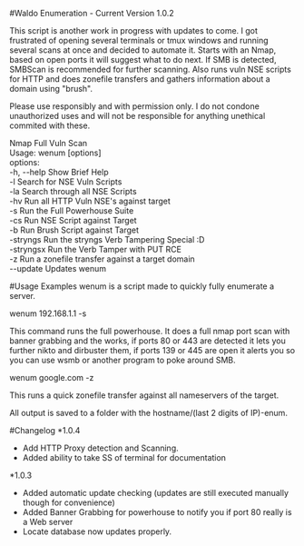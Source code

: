 #Waldo Enumeration - Current Version 1.0.2

This script is another work in progress with updates to come.  I got frustrated of opening several terminals or tmux windows and running several scans at once and decided to automate it.  Starts with an Nmap, based on open ports it will suggest what to do next.  If SMB is detected, SMBScan is recommended for further scanning.  Also runs vuln NSE scripts for HTTP and does zonefile transfers and gathers information about a domain using "brush".

Please use responsibly and with permission only.  I do not condone unauthorized uses and will not be responsible for anything unethical commited with these.

Nmap Full Vuln Scan
<br />
Usage: wenum <target> [options]
<br />
options:
<br />
-h, --help                    Show Brief Help
<br />
-l                            Search for NSE Vuln Scripts
<br />
-la                           Search through all NSE Scripts
<br />
-hv                           Run all HTTP Vuln NSE's against target
<br />
-s                            Run the Full Powerhouse Suite
<br />
-cs                           Run NSE Script against Target
<br />
-b                            Run Brush Script against Target
<br />
-stryngs                      Run the stryngs Verb Tampering Special :D
<br />
-stryngsx                     Run the Verb Tamper with PUT RCE <TARGET>
<br />
-z                            Run a zonefile transfer against a target domain
<br />
--update                      Updates wenum

#Usage Examples
wenum is a script made to quickly fully enumerate a server.  

wenum 192.168.1.1 -s

This command runs the full powerhouse.  It does a full nmap port scan with banner grabbing and the works, if ports 80 or 443 are detected it lets you further nikto and dirbuster them, if ports 139 or 445 are open it alerts you so you can use wsmb or another program to poke around SMB.  

wenum google.com -z

This runs a quick zonefile transfer against all nameservers of the target.

All output is saved to a folder with the hostname/(last 2 digits of IP)-enum.

#Changelog
*1.0.4
<ul>
<li> Add HTTP Proxy detection and Scanning.</li>
<li> Added ability to take SS of terminal for documentation</li>
</ul>

*1.0.3
<ul>
<li> Added automatic update checking (updates are still executed manually though for convenience)</li>
<li> Added Banner Grabbing for powerhouse to notify you if port 80 really is a Web server</li>
<li> Locate database now updates properly.</li>
</ul>
